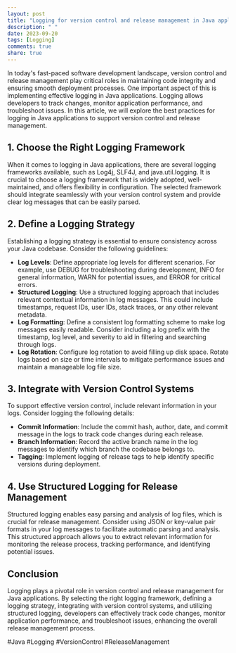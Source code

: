 ```yaml
---
layout: post
title: "Logging for version control and release management in Java applications"
description: " "
date: 2023-09-20
tags: [Logging]
comments: true
share: true
---
```


In today's fast-paced software development landscape, version control and release management play critical roles in maintaining code integrity and ensuring smooth deployment processes. One important aspect of this is implementing effective logging in Java applications. Logging allows developers to track changes, monitor application performance, and troubleshoot issues. In this article, we will explore the best practices for logging in Java applications to support version control and release management.

## 1. Choose the Right Logging Framework

When it comes to logging in Java applications, there are several logging frameworks available, such as Log4j, SLF4J, and java.util.logging. It is crucial to choose a logging framework that is widely adopted, well-maintained, and offers flexibility in configuration. The selected framework should integrate seamlessly with your version control system and provide clear log messages that can be easily parsed.

## 2. Define a Logging Strategy

Establishing a logging strategy is essential to ensure consistency across your Java codebase. Consider the following guidelines:

- **Log Levels**: Define appropriate log levels for different scenarios. For example, use DEBUG for troubleshooting during development, INFO for general information, WARN for potential issues, and ERROR for critical errors.
- **Structured Logging**: Use a structured logging approach that includes relevant contextual information in log messages. This could include timestamps, request IDs, user IDs, stack traces, or any other relevant metadata.
- **Log Formatting**: Define a consistent log formatting scheme to make log messages easily readable. Consider including a log prefix with the timestamp, log level, and severity to aid in filtering and searching through logs.
- **Log Rotation**: Configure log rotation to avoid filling up disk space. Rotate logs based on size or time intervals to mitigate performance issues and maintain a manageable log file size.

## 3. Integrate with Version Control Systems

To support effective version control, include relevant information in your logs. Consider logging the following details:

- **Commit Information**: Include the commit hash, author, date, and commit message in the logs to track code changes during each release.
- **Branch Information**: Record the active branch name in the log messages to identify which branch the codebase belongs to.
- **Tagging**: Implement logging of release tags to help identify specific versions during deployment.

## 4. Use Structured Logging for Release Management

Structured logging enables easy parsing and analysis of log files, which is crucial for release management. Consider using JSON or key-value pair formats in your log messages to facilitate automatic parsing and analysis. This structured approach allows you to extract relevant information for monitoring the release process, tracking performance, and identifying potential issues.

## Conclusion

Logging plays a pivotal role in version control and release management for Java applications. By selecting the right logging framework, defining a logging strategy, integrating with version control systems, and utilizing structured logging, developers can effectively track code changes, monitor application performance, and troubleshoot issues, enhancing the overall release management process.

#Java #Logging #VersionControl #ReleaseManagement